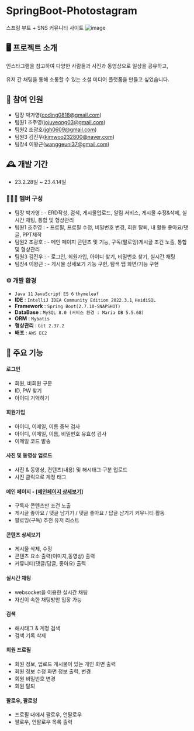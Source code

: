 # SpringBoot-Photostagram
스프링 부트 + SNS 커뮤니티 사이트
![image](https://user-images.githubusercontent.com/111489868/234818706-7a3d5d16-7bf7-4f30-b681-aefc4f563a6e.png)


## 🖥️  프로젝트 소개 
인스타그램을 참고하여 다양한 사람들과 사진과 동영상으로 일상을 공유하고, <br><br>유저 간 채팅을 통해 소통할 수 있는 소셜 미디어 플랫폼을 만들고 싶었습니다.
<br>
## 🧑‍ 참여 인원
 -  팀장 박가영(coding0818@gmail.com)
 - 팀원1 조주영(jojuyeong03@gmail.com)
 - 팀원2 조광호(jgh0609@gmail.com)
 - 팀원3 김진우(kimwoo232800@naver.com)
 - 팀장4 이왕근(wanggeuni37@gmail.com)
## 🕰️ 개발 기간
 - 23.2.28일 ~ 23.4.14일
 
### 🧑‍🤝‍🧑 멤버 구성
 -  팀장 박가영 : - ERD작성, 검색, 게시물업로드, 알림 서비스, 게시물 수정&삭제, 실시간 채팅, 통합 및 형상관리
 - 팀원1 조주영 : - 프로필, 프로필 수정, 비밀번호 변경, 회원 탈퇴, 내 활동 좋아요/댓글, PPT제작
 - 팀원2 조광호 : - 메인 페이지 콘텐츠 및 기능, 구독(팔로잉)게시글 조건 노출, 통합 및 형상관리
 - 팀원3 김진우 : - 로그인, 회원가입, 아이디 찾기, 비밀번호 찾기, 실시간 채팅
 - 팀장4 이왕근 : - 게시물 상세보기 기능 구현, 탐색 탭 화면/기능 구현

### ⚙️ 개발 환경
 - `Java 11` `JavaScript ES 6` `thymeleaf`
 - **IDE** : `IntelliJ IDEA Community Edition 2022.3.1`, `HeidiSQL`
 - **Framework** : `Spring Boot(2.7.10-SNAPSHOT)`
 - **DataBase** : `MySQL 8.0 (서비스 환경 : Maria DB 5.5.68)`
 - **ORM** : `Mybatis`
 - **형상관리** : `Git 2.37.2`
 - **배포** : `AWS EC2`
## 📌 주요 기능
#### 로그인
 - 회원, 비회원 구분
 - ID, PW 찾기
 - 아이디 기억하기
#### 회원가입
 - 아이디, 이메일, 이름 중복 검사
 - 아이디, 이메일, 이름, 비밀번호 유효성 검사
 - 이메일 코드 발송
#### 사진 및 동영상 업로드
 - 사진 & 동영상, 컨텐츠(내용) 및 해시태그 구분 업로드
 - 사진 클릭으로 계정 태그
#### 메인 페이지 - [[메인페이지 상세보기]](https://github.com/JGwanghou/Photostagram_/wiki/%EA%B8%B0%EB%8A%A5%EC%86%8C%EA%B0%9C(%EB%A9%94%EC%9D%B8%ED%8E%98%EC%9D%B4%EC%A7%80))
 - 구독자 콘텐츠만 조건 노출 
 - 게시글 좋아요 / 댓글 남기기 / 댓글 좋아요 / 답글 남기기 커뮤니티 활동
 - 팔로잉(구독) 추천 유저 리스트
#### 콘텐츠 상세보기
 - 게시물 삭제, 수정
 - 콘텐츠 요소 출력(이미지,동영상) 출력
 - 커뮤니티(댓글/답글, 좋아요) 출력
#### 실시간 채팅
 - websocket을 이용한 실시간 채팅
 - 자신이 속한 채팅방만 입장 가능
#### 검색
 - 해시태그 & 계정 검색
 - 검색 기록 삭제
#### 회원 프로필
- 회원 정보, 업로드 게시물이 있는 개인 화면 출력
- 회원 정보 수정 화면 정보 출력, 변경
- 회원 비밀번호 변경
- 회원 탈퇴
#### 팔로우, 팔로잉
- 프로필 내에서 팔로우, 언팔로우
- 팔로우, 언팔로우 목록 출력
